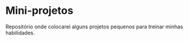 # Mini-projetos
Repositório onde colocarei alguns projetos pequenos para treinar minhas habilidades.
